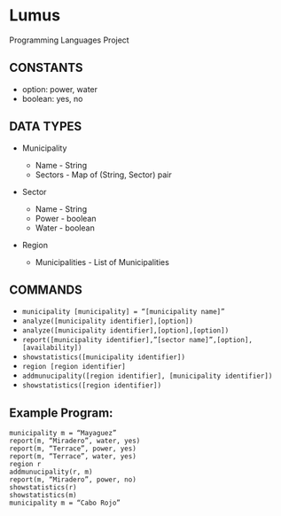 # Lumus
Programming Languages Project

## CONSTANTS
* option: power, water
* boolean: yes, no

## DATA TYPES
* Municipality
   * Name - String
   * Sectors - Map of (String, Sector) pair

*  Sector
   * Name - String
   * Power - boolean
   * Water - boolean
	
* Region
   * Municipalities - List of Municipalities

## COMMANDS
* `municipality [municipality] = “[municipality name]”`
* `analyze([municipality identifier],[option])`
* `analyze([municipality identifier],[option],[option])`
* `report([municipality identifier],”[sector name]”,[option],[availability])`
* `showstatistics([municipality identifier])`
* `region [region identifier]`
* `addmunucipality([region identifier], [municipality identifier])`
* `showstatistics([region identifier])`

## Example Program:
```
municipality m = “Mayaguez”
report(m, “Miradero”, water, yes)
report(m, “Terrace”, power, yes)
report(m, “Terrace”, water, yes)
region r
addmunucipality(r, m)
report(m, “Miradero”, power, no)
showstatistics(r)
showstatistics(m)
municipality m = “Cabo Rojo”
```